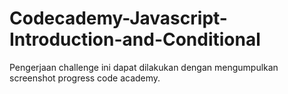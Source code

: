# Codecademy-Javascript-Introduction-and-Conditional
Pengerjaan challenge ini dapat dilakukan dengan mengumpulkan screenshot progress code academy.

